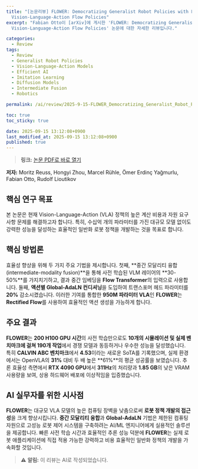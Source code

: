 ```yaml
---
title: "[논문리뷰] FLOWER: Democratizing Generalist Robot Policies with Efficient
  Vision-Language-Action Flow Policies"
excerpt: "Fabian Otto이 [arXiv]에 게시한 'FLOWER: Democratizing Generalist Robot Policies with Efficient
  Vision-Language-Action Flow Policies' 논문에 대한 자세한 리뷰입니다."

categories:
  - Review
tags:
  - Review
  - Generalist Robot Policies
  - Vision-Language-Action Models
  - Efficient AI
  - Imitation Learning
  - Diffusion Models
  - Intermediate Fusion
  - Robotics

permalink: /ai/review/2025-9-15-FLOWER_Democratizing_Generalist_Robot_Policies_with_Efficient_Vision-Language-Action_Flow_Policies/

toc: true
toc_sticky: true

date: 2025-09-15 13:12:08+0900
last_modified_at: 2025-09-15 13:12:08+0900
published: true
---
```

> **링크:** [논문 PDF로 바로 열기](https://arxiv.org/abs/2509.04996)

**저자:** Moritz Reuss, Hongyi Zhou, Marcel Rühle, Ömer Erdinç Yağmurlu, Fabian Otto, Rudolf Lioutikov



## 핵심 연구 목표
본 논문은 현재 Vision-Language-Action (VLA) 정책의 높은 계산 비용과 자원 요구사항 문제를 해결하고자 합니다. 특히, 수십억 개의 파라미터를 가진 대규모 모델 없이도 강력한 성능을 달성하는 효율적인 일반화 로봇 정책을 개발하는 것을 목표로 합니다.

## 핵심 방법론
효율성 향상을 위해 두 가지 주요 기법을 제시합니다. 첫째, **중간 모달리티 융합(intermediate-modality fusion)**을 통해 사전 학습된 VLM 레이어의 **30-50%**를 가지치기하고, 결과 중간 임베딩을 **Flow Transformer**의 입력으로 사용합니다. 둘째, **액션별 Global-AdaLN 컨디셔닝**을 도입하여 트랜스포머 헤드 파라미터를 **20%** 감소시켰습니다. 이러한 기여를 통합한 **950M 파라미터 VLA**인 **FLOWER**는 **Rectified Flow**를 사용하여 효율적인 액션 생성을 가능하게 합니다.

## 주요 결과
**FLOWER**는 **200 H100 GPU 시간**의 사전 학습만으로도 **10개의 시뮬레이션 및 실제 벤치마크에 걸쳐 190개 작업**에서 경쟁 모델과 동등하거나 우수한 성능을 달성했습니다. 특히 **CALVIN ABC 벤치마크**에서 **4.53**이라는 새로운 SoTA를 기록했으며, 실제 환경에서는 OpenVLA의 **31%** 대비 두 배 높은 **61%**의 평균 성공률을 보였습니다. 추론 효율성 측면에서 **RTX 4090 GPU**에서 **311Hz**의 처리량과 **1.85 GB**의 낮은 VRAM 사용량을 보여, 상용 하드웨어 배포에 이상적임을 입증했습니다.

## AI 실무자를 위한 시사점
**FLOWER**는 대규모 VLA 모델의 높은 컴퓨팅 장벽을 낮춤으로써 **로봇 정책 개발의 접근성**을 크게 향상시킵니다. **중간 모달리티 융합**과 **Global-AdaLN** 기법은 제한된 컴퓨팅 자원으로 고성능 로봇 제어 시스템을 구축하려는 AI/ML 엔지니어에게 실용적인 솔루션을 제공합니다. 빠른 사전 학습 시간과 효율적인 추론 성능 덕분에 **FLOWER**는 실제 로봇 애플리케이션에 직접 적용 가능한 강력하고 비용 효율적인 일반화 정책의 개발을 가속화할 것입니다.

> ⚠️ **알림:** 이 리뷰는 AI로 작성되었습니다.